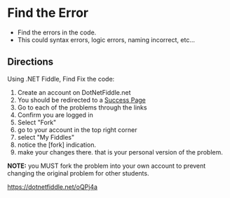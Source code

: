 # Find the Error
- Find the errors in the code. 
- This could syntax errors, logic errors, naming incorrect, etc...

## Directions
Using .NET Fiddle, Find Fix the code:

1. Create an account on DotNetFiddle.net
2. You should be redirected to a [Success Page](https://dotnetfiddle.net/SignUp/Success)
2. Go to each of the problems through the links
3. Confirm you are logged in
4. Select "Fork"
5. go to your account in the top right corner
6. select "My Fiddles"
7. notice the [fork] indication.
8. make your changes there. that is your personal version of the problem.

**NOTE:** you MUST fork the problem into your own account to prevent changing the original 
problem for other students.

https://dotnetfiddle.net/oQPj4a